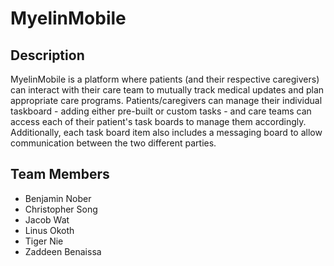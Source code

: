 # MyelinMobile

## Description
MyelinMobile is a platform where patients (and their respective caregivers) can interact with their care team to mutually track medical updates and plan appropriate care programs. Patients/caregivers can manage their individual taskboard - adding either pre-built or custom tasks - and care teams can access each of their patient's task boards to manage them accordingly. Additionally, each task board item also includes a messaging board to allow communication between the two different parties.

## Team Members
* Benjamin Nober
* Christopher Song
* Jacob Wat
* Linus Okoth
* Tiger Nie
* Zaddeen Benaissa